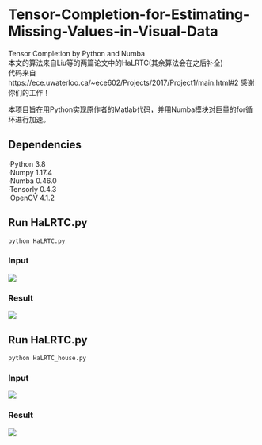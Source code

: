 # Tensor-Completion-for-Estimating-Missing-Values-in-Visual-Data
Tensor Completion by Python and Numba<br>
本文的算法来自Liu等的两篇论文中的HaLRTC(其余算法会在之后补全) <br>
代码来自https://ece.uwaterloo.ca/~ece602/Projects/2017/Project1/main.html#2 感谢你们的工作！<br>

本项目旨在用Python实现原作者的Matlab代码，并用Numba模块对巨量的for循环进行加速。<br>

## Dependencies
·Python 3.8<br>
·Numpy 1.17.4<br>
·Numba 0.46.0<br>
·Tensorly 0.4.3<br>
·OpenCV 4.1.2<br>

## Run HaLRTC.py
```shell
python HaLRTC.py
```

### Input
![](https://github.com/prolulu/Tensor-Completion-for-Estimating-Missing-Values-in-Visual-Data/blob/master/seaside_corrupt.jpg)
### Result
![](https://github.com/prolulu/Tensor-Completion-for-Estimating-Missing-Values-in-Visual-Data/blob/master/seaside_result.jpg)

## Run HaLRTC.py
```shell
python HaLRTC_house.py
```
### Input
![](https://github.com/prolulu/Tensor-Completion-for-Estimating-Missing-Values-in-Visual-Data/blob/master/house_corrupt.jpg)
### Result
![](https://github.com/prolulu/Tensor-Completion-for-Estimating-Missing-Values-in-Visual-Data/blob/master/house_result.jpg)
